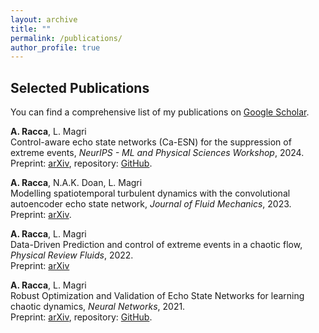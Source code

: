 ```yaml
---
layout: archive
title: ""
permalink: /publications/
author_profile: true
---
```


## Selected Publications

You can find a comprehensive list of my publications on [Google Scholar](https://scholar.google.com/citations?user=fV83bm8AAAAJ&hl=en&oi=ao).

__A. Racca__, L. Magri  
Control-aware echo state networks (Ca-ESN) for the suppression of extreme events, _NeurIPS - ML and Physical Sciences Workshop_, 2024.  
Preprint: [arXiv](https://arxiv.org/abs/2101.00002), repository: [GitHub](https://github.com/MagriLab/API-ESN).

__A. Racca__, N.A.K. Doan, L. Magri  
Modelling spatiotemporal turbulent dynamics with the convolutional autoencoder echo state network, _Journal of Fluid Mechanics_, 2023.  
Preprint: [arXiv](https://arxiv.org/abs/2211.11379).

__A. Racca__, L. Magri  
Data-Driven Prediction and control of extreme events in a chaotic flow, _Physical Review Fluids_, 2022.  
Preprint: [arXiv](https://arxiv.org/abs/2204.11682)

__A. Racca__, L. Magri  
Robust Optimization and Validation of Echo State Networks for learning chaotic dynamics, _Neural Networks_, 2021.  
Preprint: [arXiv](https://arxiv.org/abs/2103.03174v2), repository: [GitHub](https://github.com/MagriLab/Robust-Validation-ESN).

<!---
{% include base_path %} 

{% for post in site.publications reversed %}
  {% include archive-single.html %}
{% endfor %}
--->
